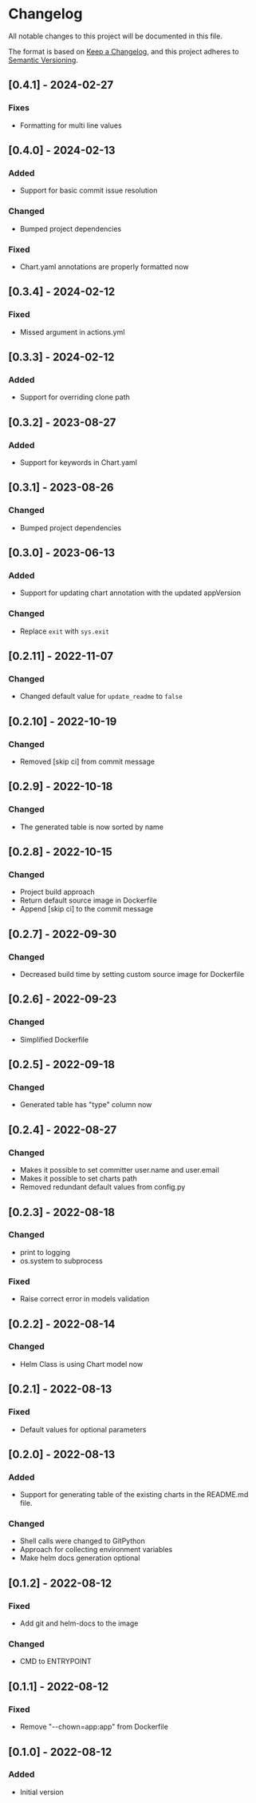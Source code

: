 # Changelog
All notable changes to this project will be documented in this file.

The format is based on [Keep a Changelog](https://keepachangelog.com/en/1.0.0/),
and this project adheres to [Semantic Versioning](https://semver.org/spec/v2.0.0.html).

## [0.4.1] - 2024-02-27
### Fixes
- Formatting for multi line values

## [0.4.0] - 2024-02-13
### Added
- Support for basic commit issue resolution
### Changed
- Bumped project dependencies
### Fixed
- Chart.yaml annotations are properly formatted now

## [0.3.4] - 2024-02-12
### Fixed
- Missed argument in actions.yml

## [0.3.3] - 2024-02-12
### Added
- Support for overriding clone path

## [0.3.2] - 2023-08-27
### Added
- Support for keywords in Chart.yaml

## [0.3.1] - 2023-08-26
### Changed
- Bumped project dependencies

## [0.3.0] - 2023-06-13
### Added
- Support for updating chart annotation with the updated appVersion
### Changed
- Replace `exit` with `sys.exit`

## [0.2.11] - 2022-11-07
### Changed
- Changed default value for `update_readme` to `false`

## [0.2.10] - 2022-10-19
### Changed
- Removed [skip ci] from commit message

## [0.2.9] - 2022-10-18
### Changed
- The generated table is now sorted by name

## [0.2.8] - 2022-10-15
### Changed
- Project build approach
- Return default source image in Dockerfile
- Append [skip ci] to the commit message

## [0.2.7] - 2022-09-30
### Changed
- Decreased build time by setting custom source image for Dockerfile

## [0.2.6] - 2022-09-23
### Changed
- Simplified Dockerfile

## [0.2.5] - 2022-09-18
### Changed
- Generated table has "type" column now

## [0.2.4] - 2022-08-27
### Changed
- Makes it possible to set committer user.name and user.email
- Makes it possible to set charts path
- Removed redundant default values from config.py

## [0.2.3] - 2022-08-18
### Changed
- print to logging
- os.system to subprocess

### Fixed
- Raise correct error in models validation

## [0.2.2] - 2022-08-14
### Changed
- Helm Class is using Chart model now

## [0.2.1] - 2022-08-13
### Fixed
- Default values for optional parameters

## [0.2.0] - 2022-08-13
### Added
- Support for generating table of the existing charts in the README.md file.
### Changed
- Shell calls were changed to GitPython
- Approach for collecting environment variables
- Make helm docs generation optional

## [0.1.2] - 2022-08-12
### Fixed
- Add git and helm-docs to the image
### Changed
- CMD to ENTRYPOINT

## [0.1.1] - 2022-08-12
### Fixed
- Remove "--chown=app:app" from Dockerfile

## [0.1.0] - 2022-08-12
### Added
- Initial version
